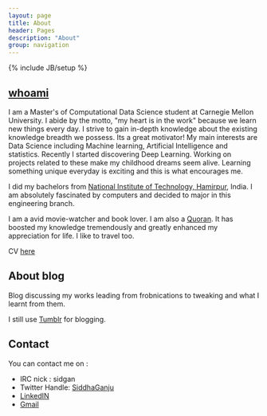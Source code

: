 ```yaml
---
layout: page
title: About
header: Pages
description: "About"
group: navigation
---
```

{% include JB/setup %}


## [whoami](http://about.me/siddha.ganju) 

I am a Master's of Computational Data Science student at Carnegie Mellon University. I abide by the motto, "my heart is in the work" because we learn new things every day. I strive to gain in-depth knowledge about the existing knowledge breadth we possess. Its a great motivator! My main interests are Data Science including Machine learning, Artificial Intelligence and statistics. Recently I started discovering Deep Learning. Working on projects related to these make my childhood dreams seem alive. Learning something unique everyday is exciting and this is what encourages me. 

I did my bachelors from [National Institute of Technology, Hamirpur](http://nith.ac.in/), India. I am absolutely fascinated by computers and decided to major in this engineering branch. 

I am a avid movie-watcher and book lover. I am also a [Quoran](http://www.quora.com/). It has boosted my knowledge tremendously and greatly enhanced my appreciation for life. I like to travel too. 

CV [here](http://sidgan.me/images/SiddhaGanju-CV.pdf)

## About blog 

Blog discussing my works leading from frobnications to tweaking and what I learnt from them.

I still use [Tumblr](http://sidgan.tumblr.com/) for blogging.


## Contact

You can contact me on :

- IRC nick : sidgan 
- Twitter Handle: [SiddhaGanju](http://www.twitter.com/SiddhaGanju) 
- [LinkedIN](https://www.linkedin.com/pub/sidgan)
- [Gmail](mailto:siddhaganju@gmail.com)


